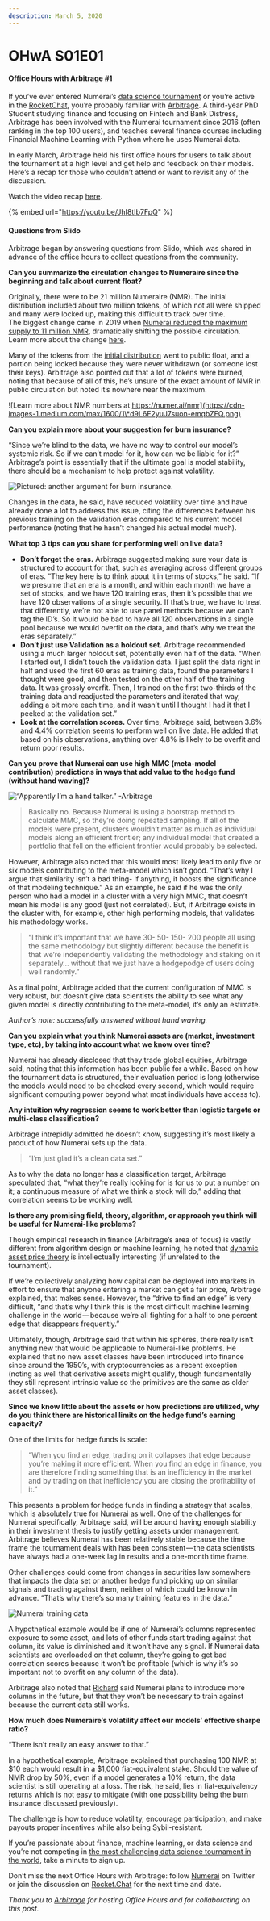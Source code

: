 ```yaml
---
description: March 5, 2020
---
```


# OHwA S01E01

#### Office Hours with Arbitrage #1

If you’ve ever entered Numerai’s [data science tournament](https://numer.ai/tournament) or you’re active in the [RocketChat](https://community.numer.ai/), you’re probably familiar with [Arbitrage](https://numer.ai/arbitrage). A third-year PhD Student studying finance and focusing on Fintech and Bank Distress, Arbitrage has been involved with the Numerai tournament since 2016 (often ranking in the top 100 users), and teaches several finance courses including Financial Machine Learning with Python where he uses Numerai data.

In early March, Arbitrage held his first office hours for users to talk about the tournament at a high level and get help and feedback on their models. Here’s a recap for those who couldn’t attend or want to revisit any of the discussion.

Watch the video recap [here](https://youtu.be/JhI8tIb7FpQ).

{% embed url="https://youtu.be/JhI8tIb7FpQ" %}

#### Questions from Slido

Arbitrage began by answering questions from Slido, which was shared in advance of the office hours to collect questions from the community.

**Can you summarize the circulation changes to Numeraire since the beginning and talk about current float?**

Originally, there were to be 21 million Numeraire (NMR). The initial distribution included about two million tokens, of which not all were shipped and many were locked up, making this difficult to track over time.\
The biggest change came in 2019 when [Numerai reduced the maximum supply to 11 million NMR](https://www.coindesk.com/numerai-to-cut-token-supply-by-10-million-to-become-decentralized-as-fck), dramatically shifting the possible circulation.\
Learn more about the change [here](https://medium.com/numerai/nmr2point0-66a45a9a5e70).

Many of the tokens from the [initial distribution](https://medium.com/numerai/an-ai-hedge-fund-goes-live-on-ethereum-a80470c6b681) went to public float, and a portion being locked because they were never withdrawn (or someone lost their keys). Arbitrage also pointed out that a lot of tokens were burned, noting that because of all of this, he’s unsure of the exact amount of NMR in public circulation but noted it’s nowhere near the maximum.

![Learn more about NMR numbers at https://numer.ai/nmr](https://cdn-images-1.medium.com/max/1600/1\*d9L6F2yuJ7suon-emqbZFQ.png)

**Can you explain more about your suggestion for burn insurance?**

“Since we’re blind to the data, we have no way to control our model’s systemic risk. So if we can’t model for it, how can we be liable for it?” Arbitrage’s point is essentially that if the ultimate goal is model stability, there should be a mechanism to help protect against volatility.

![Pictured: another argument for burn insurance.](https://cdn-images-1.medium.com/max/1600/1\*maLaYJoCMBNabnUdrgwPMQ.jpeg)

Changes in the data, he said, have reduced volatility over time and have already done a lot to address this issue, citing the differences between his previous training on the validation eras compared to his current model performance (noting that he hasn’t changed his actual model much).

**What top 3 tips can you share for performing well on live data?**

* **Don’t forget the eras.** Arbitrage suggested making sure your data is structured to account for that, such as averaging across different groups of eras. “The key here is to think about it in terms of stocks,” he said. “If we presume that an era is a month, and within each month we have a set of stocks, and we have 120 training eras, then it’s possible that we have 120 observations of a single security. If that’s true, we have to treat that differently, we’re not able to use panel methods because we can’t tag the ID’s. So it would be bad to have all 120 observations in a single pool because we would overfit on the data, and that’s why we treat the eras separately.”
* **Don’t just use Validation as a holdout set.** Arbitrage recommended using a much larger holdout set, potentially even half of the data. “When I started out, I didn’t touch the validation data. I just split the data right in half and used the first 60 eras as training data, found the parameters I thought were good, and then tested on the other half of the training data. It was grossly overfit. Then, I trained on the first two-thirds of the training data and readjusted the parameters and iterated that way, adding a bit more each time, and it wasn’t until I thought I had it that I peeked at the validation set.”
* **Look at the correlation scores.** Over time, Arbitrage said, between 3.6% and 4.4% correlation seems to perform well on live data. He added that based on his observations, anything over 4.8% is likely to be overfit and return poor results.

**Can you prove that Numerai can use high MMC (meta-model contribution) predictions in ways that add value to the hedge fund (without hand waving)?**

![“Apparently I’m a hand talker.” -Arbitrage](https://cdn-images-1.medium.com/max/1600/1\*C6PtxOvM3O0gX1ySoerZ4Q.gif)

> Basically no. Because Numerai is using a bootstrap method to calculate MMC, so they’re doing repeated sampling. If all of the models were present, clusters wouldn’t matter as much as individual models along an efficient frontier; any individual model that created a portfolio that fell on the efficient frontier would probably be selected.

However, Arbitrage also noted that this would most likely lead to only five or six models contributing to the meta-model which isn’t good. “That’s why I argue that similarity isn’t a bad thing- if anything, it boosts the significance of that modeling technique.” As an example, he said if he was the only person who had a model in a cluster with a very high MMC, that doesn’t mean his model is any good (just not correlated). But, if Arbitrage exists in the cluster with, for example, other high performing models, that validates his methodology works.

> “I think it’s important that we have 30- 50- 150- 200 people all using the same methodology but slightly different because the benefit is that we’re independently validating the methodology and staking on it separately… without that we just have a hodgepodge of users doing well randomly.”

As a final point, Arbitrage added that the current configuration of MMC is very robust, but doesn’t give data scientists the ability to see what any given model is directly contributing to the meta-model, it’s only an estimate.

_Author’s note: successfully answered without hand waving._

**Can you explain what you think Numerai assets are (market, investment type, etc), by taking into account what we know over time?**

Numerai has already disclosed that they trade global equities, Arbitrage said, noting that this information has been public for a while. Based on how the tournament data is structured, their evaluation period is long (otherwise the models would need to be checked every second, which would require significant computing power beyond what most individuals have access to).

**Any intuition why regression seems to work better than logistic targets or multi-class classification?**

Arbitrage intrepidly admitted he doesn’t know, suggesting it’s most likely a product of how Numerai sets up the data.

> “I’m just glad it’s a clean data set.”

As to why the data no longer has a classification target, Arbitrage speculated that, “what they’re really looking for is for us to put a number on it; a continuous measure of what we think a stock will do,” adding that correlation seems to be working well.

**Is there any promising field, theory, algorithm, or approach you think will be useful for Numerai-like problems?**

Though empirical research in finance (Arbitrage’s area of focus) is vastly different from algorithm design or machine learning, he noted that [dynamic asset price theory](https://press.princeton.edu/books/hardcover/9780691090221/dynamic-asset-pricing-theory) is intellectually interesting (if unrelated to the tournament).

If we’re collectively analyzing how capital can be deployed into markets in effort to ensure that anyone entering a market can get a fair price, Arbitrage explained, that makes sense. However, the “drive to find an edge” is very difficult, “and that’s why I think this is the most difficult machine learning challenge in the world — because we’re all fighting for a half to one percent edge that disappears frequently.”

Ultimately, though, Arbitrage said that within his spheres, there really isn’t anything new that would be applicable to Numerai-like problems. He explained that no new asset classes have been introduced into finance since around the 1950’s, with cryptocurrencies as a recent exception (noting as well that derivative assets might qualify, though fundamentally they still represent intrinsic value so the primitives are the same as older asset classes).

**Since we know little about the assets or how predictions are utilized, why do you think there are historical limits on the hedge fund’s earning capacity?**

One of the limits for hedge funds is scale:

> “When you find an edge, trading on it collapses that edge because you’re making it more efficient. When you find an edge in finance, you are therefore finding something that is an inefficiency in the market and by trading on that inefficiency you are closing the profitability of it.”

This presents a problem for hedge funds in finding a strategy that scales, which is absolutely true for Numerai as well. One of the challenges for Numerai specifically, Arbitrage said, will be around having enough stability in their investment thesis to justify getting assets under management. Arbitrage believes Numerai has been relatively stable because the time frame the tournament deals with has been consistent — the data scientists have always had a one-week lag in results and a one-month time frame.

Other challenges could come from changes in securities law somewhere that impacts the data set or another hedge fund picking up on similar signals and trading against them, neither of which could be known in advance. “That’s why there’s so many training features in the data.”

![Numerai training data](https://cdn-images-1.medium.com/max/1600/1\*zY6smJdQpxgoZXpfJ6TRww.png)

A hypothetical example would be if one of Numerai’s columns represented exposure to some asset, and lots of other funds start trading against that column, its value is diminished and it won’t have any signal. If Numerai data scientists are overloaded on that column, they’re going to get bad correlation scores because it won’t be profitable (which is why it’s so important not to overfit on any column of the data).

Arbitrage also noted that [Richard](https://twitter.com/richardcraib) said Numerai plans to introduce more columns in the future, but that they won’t be necessary to train against because the current data still works.

**How much does Numeraire’s volatility affect our models’ effective sharpe ratio?**

“There isn’t really an easy answer to that.”

In a hypothetical example, Arbitrage explained that purchasing 100 NMR at $10 each would result in a $1,000 fiat-equivalent stake. Should the value of NMR drop by 50%, even if a model generates a 10% return, the data scientist is still operating at a loss. The risk, he said, lies in fiat-equivalency returns which is not easy to mitigate (with one possibility being the burn insurance discussed previously).

The challenge is how to reduce volatility, encourage participation, and make payouts proper incentives while also being Sybil-resistant.

If you’re passionate about finance, machine learning, or data science and you’re not competing in [the most challenging data science tournament in the world](https://numer.ai/tournament), take a minute to sign up.

Don’t miss the next Office Hours with Arbitrage: follow [Numerai](http://twitter.com/numerai) on Twitter or join the discussion on [Rocket.Chat](https://community.numer.ai/home) for the next time and date.

_Thank you to_ [_Arbitrage_](https://numer.ai/arbitrage) _for hosting Office Hours and for collaborating on this post._
